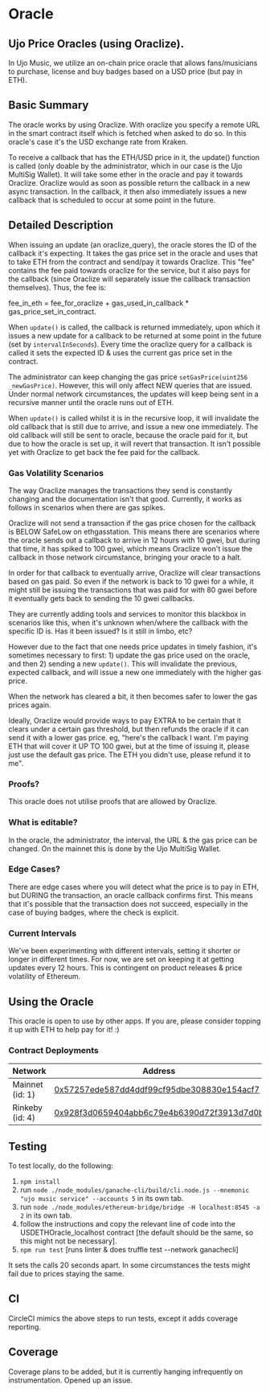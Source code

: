 # Oracle

## Ujo Price Oracles (using Oraclize).

In Ujo Music, we utilize an on-chain price oracle that allows fans/musicians to purchase, license and buy badges based on a USD price (but pay in ETH).

## Basic Summary

The oracle works by using Oraclize. With oraclize you specify a remote URL in the smart contract itself which is fetched when asked to do so. In this oracle's case it's the USD exchange rate from Kraken.

To receive a callback that has the ETH/USD price in it, the update() function is called (only doable by the administrator, which in our case is the Ujo MultiSig Wallet). It will take some ether in the oracle and pay it towards Oraclize. Oraclize would as soon as possible return the callback in a new async transaction. In the callback, it then also immediately issues a new callback that is scheduled to occur at some point in the future.

## Detailed Description

When issuing an update (an oraclize_query), the oracle stores the ID of the callback it's expecting. It takes the gas price set in the oracle and uses that to take ETH from the contract and send/pay it towards Oraclize. This "fee" contains the fee paid towards oraclize for the service, but it also pays for the callback (since Oraclize will separately issue the callback transaction themselves). Thus, the fee is:

fee_in_eth = fee_for_oraclize + gas_used_in_callback \* gas_price_set_in_contract.

When `update()` is called, the callback is returned immediately, upon which it issues a new update for a callback to be returned at some point in the future (set by `intervalInSeconds`). Every time the oraclize query for a callback is called it sets the expected ID & uses the current gas price set in the contract.

The administrator can keep changing the gas price `setGasPrice(uint256 _newGasPrice)`. However, this will only affect NEW queries that are issued. Under normal network circumstances, the updates will keep being sent in a recursive manner until the oracle runs out of ETH.

When `update()` is called whilst it is in the recursive loop, it will invalidate the old callback that is still due to arrive, and issue a new one immediately. The old callback will still be sent to oracle, because the oracle paid for it, but due to how the oracle is set up, it will revert that transaction. It isn't possible yet with Oraclize to get back the fee paid for the callback.

### Gas Volatility Scenarios

The way Oraclize manages the transactions they send is constantly changing and the documentation isn't that good. Currently, it works as follows in scenarios when there are gas spikes.

Oraclize will not send a transaction if the gas price chosen for the callback is BELOW SafeLow on ethgasstation. This means there are scenarios where the oracle sends out a callback to arrive in 12 hours with 10 gwei, but during that time, it has spiked to 100 gwei, which means Oraclize won't issue the callback in those network circumstance, bringing your oracle to a halt.

In order for that callback to eventually arrive, Oraclize will clear transactions based on gas paid. So even if the network is back to 10 gwei for a while, it might still be issuing the transactions that was paid for with 80 gwei before it eventually gets back to sending the 10 gwei callbacks.

They are currently adding tools and services to monitor this blackbox in scenarios like this, when it's unknown when/where the callback with the specific ID is. Has it been issued? Is it still in limbo, etc?

However due to the fact that one needs price updates in timely fashion, it's sometimes necessary to first: 1) update the gas price used on the oracle, and then 2) sending a new `update()`. This will invalidate the previous, expected callback, and will issue a new one immediately with the higher gas price.

When the network has cleared a bit, it then becomes safer to lower the gas prices again.

Ideally, Oraclize would provide ways to pay EXTRA to be certain that it clears under a certain gas threshold, but then refunds the oracle if it can send it with a lower gas price. eg, "here's the callback I want. I'm paying ETH that will cover it UP TO 100 gwei, but at the time of issuing it, please just use the default gas price. The ETH you didn't use, please refund it to me".

### Proofs?

This oracle does not utilise proofs that are allowed by Oraclize.

### What is editable?

In the oracle, the administrator, the interval, the URL & the gas price can be changed. On the mainnet this is done by the Ujo MultiSig Wallet.

### Edge Cases?

There are edge cases where you will detect what the price is to pay in ETH, but DURING the transaction, an oracle callback confirms first. This means that it's possible that the transaction does not succeed, especially in the case of buying badges, where the check is explicit.

### Current Intervals

We've been experimenting with different intervals, setting it shorter or longer in different times. For now, we are set on keeping it at getting updates every 12 hours. This is contingent on product releases & price volatility of Ethereum.

## Using the Oracle

This oracle is open to use by other apps. If you are, please consider topping it up with ETH to help pay for it! :)

### Contract Deployments

| Network         | Address                                                                                                                       |
| --------------- | ----------------------------------------------------------------------------------------------------------------------------- |
| Mainnet (id: 1) | [0x57257ede587dd4ddf99cf95dbe308830e154acf7 ](https://etherscan.io/address/0x57257ede587dd4ddf99cf95dbe308830e154acf7)        |
| Rinkeby (id: 4) | [0x928f3d0659404abb6c79e4b6390d72f3913d7d0b](https://rinkeby.etherscan.io/address/0x928f3d0659404abb6c79e4b6390d72f3913d7d0b) |

## Testing

To test locally, do the following:

1. `npm install`
2. run `node ./node_modules/ganache-cli/build/cli.node.js --mnemonic "ujo music service" --accounts 5` in its own tab.
3. run `node ./node_modules/ethereum-bridge/bridge -H localhost:8545 -a 2` in its own tab.
4. follow the instructions and copy the relevant line of code into the USDETHOracle_localhost contract [the default should be the same, so this might not be necessary].
5. `npm run test` [runs linter & does truffle test --network ganachecli]

It sets the calls 20 seconds apart. In some circumstances the tests might fail due to prices staying the same.

## CI

CircleCI mimics the above steps to run tests, except it adds coverage reporting.

## Coverage

Coverage plans to be added, but it is currently hanging infrequently on instrumentation. Opened up an issue.
